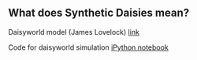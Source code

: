 ## What does Synthetic Daisies mean?

Daisyworld model (James Lovelock)  [link](https://en.wikipedia.org/wiki/Daisyworld)

Code for daisyworld simulation   [iPython notebook](https://github.com/synthetic-daisies/Daisyworld/blob/master/Daisyworld%20in%20Python.ipynb)
